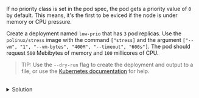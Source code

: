 If no priority class is set in the pod spec, the pod gets a priority value of `0` by default. This means, it's the first to be eviced if the node is under memory or CPU pressure.

Create a deployment named `low-prio` that has `3` pod replicas. Use the `polinux/stress` image with the command `["stress]` and the argument `["--vm", "1", "--vm-bytes", "400M", "--timeout", "600s"]`. The pod should request `500` Mebibytes of memory and `100` millicores of CPU.

> TIP: Use the `--dry-run` flag to create the deployment and output to a file, or use the [Kubernetes documentation](https://kubernetes.io/docs) for help.

<br>
<details><summary>Solution</summary>
<br>

```yaml
cat <<EOF | kubectl apply -f -
apiVersion: apps/v1
kind: Deployment
metadata:
  name: low-prio
spec:
  replicas: 3
  selector:
    matchLabels:
      app: low-prio
  template:
    metadata:
      labels:
        app: low-prio
    spec:
      containers:
      - name: stress
        image: polinux/stress
        command: ["stress"]
        args: ["--vm", "1", "--vm-bytes", "400M", "--timeout", "600s"]
        resources:
          requests:
            memory: "500Mi"
            cpu: "100m"
EOF
```{{exec}}

Ensure all three pod replicas are up and running before proceeding
```bash
# view pod status
kubectl get po
```{{exec}}

</details>